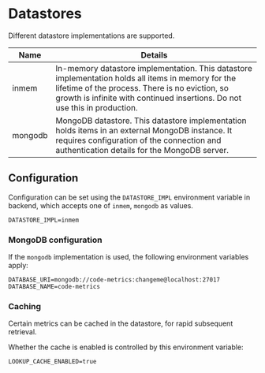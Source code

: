 # Datastores

Different datastore implementations are supported.

| Name    | Details                                                                                                                                                                                                                             |
|---------|-------------------------------------------------------------------------------------------------------------------------------------------------------------------------------------------------------------------------------------|
| inmem   | In-memory datastore implementation.️ This datastore implementation holds all items in memory for the lifetime of the process. There is no eviction, so growth is infinite with continued insertions. Do not use this in production. |
| mongodb | MongoDB datastore. This datastore implementation holds items in an external MongoDB instance. It requires configuration of the connection and authentication details for the MongoDB server.                                        |

## Configuration

Configuration can be set using the `DATASTORE_IMPL` environment variable in backend, which accepts one of `inmem`, `mongodb` as values.

    DATASTORE_IMPL=inmem

### MongoDB configuration

If the `mongodb` implementation is used, the following environment variables apply:

    DATABASE_URI=mongodb://code-metrics:changeme@localhost:27017
    DATABASE_NAME=code-metrics

### Caching

Certain metrics can be cached in the datastore, for rapid subsequent retrieval.

Whether the cache is enabled is controlled by this environment variable:

    LOOKUP_CACHE_ENABLED=true
